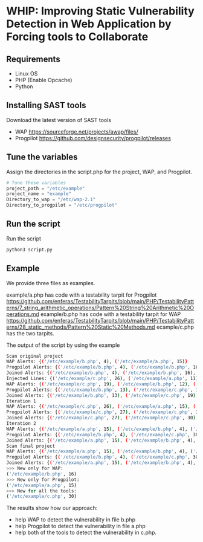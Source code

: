 # WHIP: Improving Static Vulnerability Detection in Web Application by Forcing tools to Collaborate

## Requirements
- Linux OS
- PHP (Enable Opcache)
- Python

## Installing SAST tools

Download the latest version of SAST tools
- WAP https://sourceforge.net/projects/awap/files/
- Progpilot https://github.com/designsecurity/progpilot/releases

## Tune the variables

Assign the directories in the script.php for the project, WAP, and Progpilot.

```python
# Tune these variables
project_path = "/etc/example"
project_name = "example"
Directory_to_wap = "/etc/wap-2.1"
Directory_to_progpilot = "/etc/progpilot"
```

## Run the script

Run the script 
```bash
python3 script.py
```

## Example

We provide three files as examples.

example/a.php has code with a testability tarpit for Progpilot https://github.com/enferas/TestabilityTarpits/blob/main/PHP/TestabilityPatterns/7_string_arithmetic_operations/Pattern%20String%20Arithmetic%20Operations.md
example/b.php has code with a testability tarpit for WAP https://github.com/enferas/TestabilityTarpits/blob/main/PHP/TestabilityPatterns/28_static_methods/Pattern%20Static%20Methods.md
ecample/c.php has the two tarpits.

The output of the script by using the example
```bash
Scan original project
WAP Alerts: {('/etc/example/b.php', 4), ('/etc/example/a.php', 15)}
Progpilot Alerts: {('/etc/example/b.php', 4), ('/etc/example/b.php', 16)}
Joined Alerts: {('/etc/example/b.php', 4), ('/etc/example/b.php', 16), ('/etc/example/a.php', 15)}
Injected Lines: {('/etc/example/c.php', 26), ('/etc/example/a.php', 11), ('/etc/example/b.php', 12), ('/etc/example/c.php', 19)}
WAP Alerts: {('/etc/example/c.php', 19), ('/etc/example/b.php', 12), ('/etc/example/a.php', 11), ('/etc/example/c.php', 20), ('/etc/example/a.php', 12), ('/etc/example/a.php', 15), ('/etc/example/c.php', 26), ('/etc/example/b.php', 4)}
Progpilot Alerts: {('/etc/example/b.php', 13), ('/etc/example/c.php', 19), ('/etc/example/b.php', 12), ('/etc/example/b.php', 4), ('/etc/example/b.php', 16)}
Joined Alerts: {('/etc/example/b.php', 13), ('/etc/example/c.php', 19), ('/etc/example/b.php', 12), ('/etc/example/a.php', 11), ('/etc/example/c.php', 20), ('/etc/example/a.php', 12), ('/etc/example/a.php', 15), ('/etc/example/c.php', 26), ('/etc/example/b.php', 4), ('/etc/example/b.php', 16)}
Iteration 1
WAP Alerts: {('/etc/example/c.php', 26), ('/etc/example/a.php', 15), ('/etc/example/b.php', 4), ('/etc/example/b.php', 16)}
Progpilot Alerts: {('/etc/example/c.php', 27), ('/etc/example/c.php', 30), ('/etc/example/c.php', 26), ('/etc/example/b.php', 4), ('/etc/example/b.php', 16)}
Joined Alerts: {('/etc/example/c.php', 27), ('/etc/example/c.php', 30), ('/etc/example/a.php', 15), ('/etc/example/c.php', 26), ('/etc/example/b.php', 4), ('/etc/example/b.php', 16)}
Iteration 2
WAP Alerts: {('/etc/example/a.php', 15), ('/etc/example/b.php', 4), ('/etc/example/c.php', 30), ('/etc/example/b.php', 16)}
Progpilot Alerts: {('/etc/example/b.php', 4), ('/etc/example/c.php', 30), ('/etc/example/b.php', 16)}
Joined Alerts: {('/etc/example/a.php', 15), ('/etc/example/b.php', 4), ('/etc/example/c.php', 30), ('/etc/example/b.php', 16)}
Scan final project
WAP Alerts: {('/etc/example/a.php', 15), ('/etc/example/b.php', 4), ('/etc/example/c.php', 30), ('/etc/example/b.php', 16)}
Progpilot Alerts: {('/etc/example/b.php', 4), ('/etc/example/c.php', 30), ('/etc/example/b.php', 16)}
Joined Alerts: {('/etc/example/a.php', 15), ('/etc/example/b.php', 4), ('/etc/example/c.php', 30), ('/etc/example/b.php', 16)}
>>> New only for WAP:
('/etc/example/b.php', 16)
>>> New only for Progpilot:
('/etc/example/a.php', 15)
>>> New for all the tools:
('/etc/example/c.php', 30)
```

The results show how our approach: 
- help WAP to detect the vulnerability in file b.php 
- help Progpilot to detect the vulnerability in file a.php
- help both of the tools to detect the vulnerability in c.php.